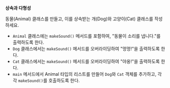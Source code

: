 **상속과 다형성**

동물(Animal) 클래스를 만들고, 이를 상속받는 개(Dog)와 고양이(Cat) 클래스를 작성하세요.

- `Animal` 클래스에는 `makeSound()` 메서드를 포함하여, "동물이 소리를 냅니다."를 출력하도록 한다.
- `Dog` 클래스에서는 `makeSound()` 메서드를 오버라이딩하여 "멍멍!"을 출력하도록 한다.
- `Cat` 클래스에서는 `makeSound()` 메서드를 오버라이딩하여 "야옹!"을 출력하도록 한다.
- `main` 메서드에서 Animal 타입의 리스트를 만들어 `Dog`와 `Cat` 객체를 추가하고, 각각 `makeSound()`를 호출하도록 한다.
